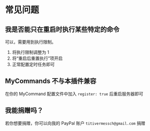 # 常见问题

## 我是否能只在重启时执行某些特定的命令
可以，需要用到执行限制。

1. 将执行限制调整为 1
2. 将“重启后重置执行”项开启
3. 正常配置定时任务即可

## MyCommands 不与本插件兼容

在你的 MyCommand 配置文件中加入 `register: true` 后重启服务器即可

## 我能捐赠吗？

若你想要捐赠，你可以向我的 PayPal 账户 `titivermessch@gmail.com` 捐赠